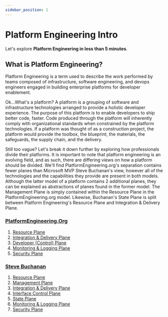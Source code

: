 ```yaml
---
sidebar_position: 1
---
```


# Platform Engineering Intro

Let's explore **Platform Engineering in less than 5 minutes**.

## What is Platform Engineering?

Platform Engineering is a term used to describe the work performed by teams composed of infrastructure, software engineering, and devops engineers engaged in building enterprise platforms for developer enablement.

Ok...What's a platform? A platform is a grouping of software and infrastructure technologies arranged to provide a holistic developer experience. The purpose of this platform is to enable developers to ship better code, faster. Code produced through the platform will inherently comply with organizational standards when constrained by the platform technologies. If a platform was thought of as a construction project, the platform would provide the toolbox, the blueprint, the materials, the safeguards, the supply chain, and the delivery.

Still too vague? Let's break it down further by exploring how professionals divide their platforms. It is important to note that platform engineering is an evolving field, and as such, there are differing views on how a platform should be divided. We'll find PlatformEngineering.org's separation contains fewer planes than Microsoft MVP Steve Buchanan's view, however all of the technologies and the capabilities they provide are present in both models. Although the latter model of a platform contains 2 additional planes, they can be explained as abstractions of planes found in the former model. The Management Plane is simply contained within the Resource Plane in the PlatformEngineering.org model. Likewise, Buchanan's State Plane is split between Platform Engineering's Resource Plane and Integration & Delivery Plane.

### [PlatformEngineering.Org](https://www.platformengineering.org)

1. [Resource Plane](./Platform%20-%20Planes/Resource%20Plane)
2. [Integration & Delivery Plane](./Platform%20-%20Planes/Integration%20and%20Delivery%20Plane)
3. [Developer (Control) Plane](./Platform%20-%20Planes/Developer%20Interface%20Plane)
4. [Monitoring & Logging Plane](./Platform%20-%20Planes/Monitoring%20and%20Logging%20Plane)
5. [Security Plane](./Platform%20-%20Planes/Security%20Plane)

### [Steve Buchanan](https://platformengineering.org/platform-tooling)

1. [Resource Plane](./Platform%20-%20Planes/Resource%20Plane)
2. [Management Plane](./Platform%20-%20Planes/Management%20Plane)
3. [Integration & Delivery Plane](./Platform%20-%20Planes/Integration%20and%20Delivery%20Plane)
4. [Interface Control Plane](./Platform%20-%20Planes/Developer%20Interface%20Plane)
5. [State Plane](./Platform%20-%20Planes/State%20Plane)
6. [Monitoring & Logging Plane](./Platform%20-%20Planes/Monitoring%20and%20Logging%20Plane)
7. [Security Plane](./Platform%20-%20Planes/Security%20Plane)

